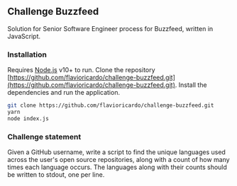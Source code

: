 ## Challenge Buzzfeed

Solution for Senior Software Engineer process for Buzzfeed, written in JavaScript.

### Installation

Requires [Node.js](https://nodejs.org/) v10+ to run. Clone the repository [https://github.com/flavioricardo/challenge-buzzfeed.git](https://github.com/flavioricardo/challenge-buzzfeed.git). Install the dependencies and run the application.

```sh
git clone https://github.com/flavioricardo/challenge-buzzfeed.git
yarn
node index.js
```
### Challenge statement

Given a GitHub username, write a script to find the unique languages used across the user's open source repositories, along with a count of how many times each language occurs. The languages along with their counts should be written to stdout, one per line.
